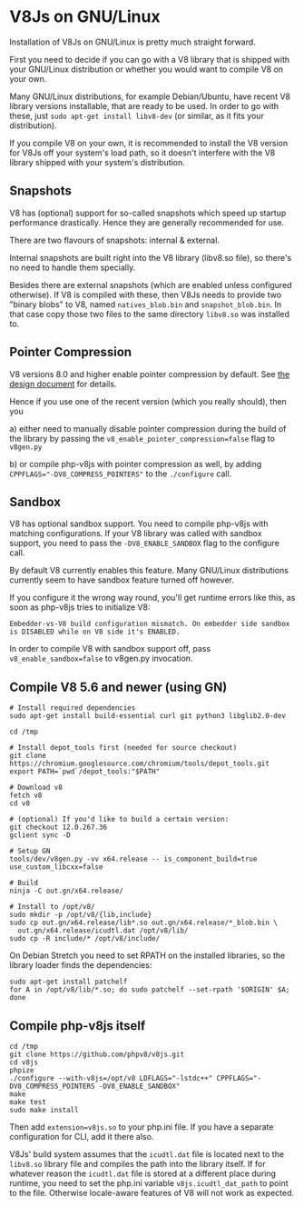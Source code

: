 V8Js on GNU/Linux
=================

Installation of V8Js on GNU/Linux is pretty much straight forward.

First you need to decide if you can go with a V8 library that is
shipped with your GNU/Linux distribution or whether you would want
to compile V8 on your own.

Many GNU/Linux distributions, for example Debian/Ubuntu, have
recent V8 library versions installable, that are ready to be used.
In order to go with these, just `sudo apt-get install libv8-dev`
(or similar, as it fits your distribution).

If you compile V8 on your own, it is recommended to install the V8
version for V8Js off your system's load path, so it doesn't interfere
with the V8 library shipped with your system's distribution.


Snapshots
---------

V8 has (optional) support for so-called snapshots which speed up startup
performance drastically.  Hence they are generally recommended for use.

There are two flavours of snapshots: internal & external.

Internal snapshots are built right into the V8 library (libv8.so file),
so there's no need to handle them specially.

Besides there are external snapshots (which are enabled unless configured
otherwise).  If V8 is compiled with these, then V8Js needs to provide two
"binary blobs" to V8, named `natives_blob.bin` and `snapshot_blob.bin`.
In that case copy those two files to the same directory `libv8.so` was
installed to.


Pointer Compression
-------------------

V8 versions 8.0 and higher enable pointer compression by default.
See [the design document](https://docs.google.com/document/d/10qh2-b4C5OtSg-xLwyZpEI5ZihVBPtn1xwKBbQC26yI/edit)
for details.

Hence if you use one of the recent version (which you really should),
then you

 a) either need to manually disable pointer compression during
    the build of the library by passing the
    `v8_enable_pointer_compression=false` flag to `v8gen.py`

 b) or compile php-v8js with pointer compression as well, by adding
    `CPPFLAGS="-DV8_COMPRESS_POINTERS"` to the `./configure` call.


Sandbox
-------

V8 has optional sandbox support.  You need to compile php-v8js with matching
configurations.  If your V8 library was called with sandbox support, you
need to pass the `-DV8_ENABLE_SANDBOX` flag to the configure call.

By default V8 currently enables this feature.
Many GNU/Linux distributions currently seem to have sandbox feature turned
off however.

If you configure it the wrong way round, you'll get runtime errors like this,
as soon as php-v8js tries to initialize V8:

```
Embedder-vs-V8 build configuration mismatch. On embedder side sandbox is DISABLED while on V8 side it's ENABLED.
```

In order to compile V8 with sandbox support off, pass `v8_enable_sandbox=false`
to v8gen.py invocation.


Compile V8 5.6 and newer (using GN)
-----------------------------------

```
# Install required dependencies
sudo apt-get install build-essential curl git python3 libglib2.0-dev

cd /tmp

# Install depot_tools first (needed for source checkout)
git clone https://chromium.googlesource.com/chromium/tools/depot_tools.git
export PATH=`pwd`/depot_tools:"$PATH"

# Download v8
fetch v8
cd v8

# (optional) If you'd like to build a certain version:
git checkout 12.0.267.36
gclient sync -D

# Setup GN
tools/dev/v8gen.py -vv x64.release -- is_component_build=true use_custom_libcxx=false

# Build
ninja -C out.gn/x64.release/

# Install to /opt/v8/
sudo mkdir -p /opt/v8/{lib,include}
sudo cp out.gn/x64.release/lib*.so out.gn/x64.release/*_blob.bin \
  out.gn/x64.release/icudtl.dat /opt/v8/lib/
sudo cp -R include/* /opt/v8/include/
```

On Debian Stretch you need to set RPATH on the installed libraries,
so the library loader finds the dependencies:

```
sudo apt-get install patchelf
for A in /opt/v8/lib/*.so; do sudo patchelf --set-rpath '$ORIGIN' $A; done
```

Compile php-v8js itself
-----------------------

```
cd /tmp
git clone https://github.com/phpv8/v8js.git
cd v8js
phpize
./configure --with-v8js=/opt/v8 LDFLAGS="-lstdc++" CPPFLAGS="-DV8_COMPRESS_POINTERS -DV8_ENABLE_SANDBOX"
make
make test
sudo make install
```

Then add `extension=v8js.so` to your php.ini file. If you have a separate configuration for CLI, add it there also.

V8Js' build system assumes that the `icudtl.dat` file is located next to the `libv8.so`
library file and compiles the path into the library itself.  If for whatever reason the
`icudtl.dat` file is stored at a different place during runtime, you need to set the
php.ini variable `v8js.icudtl_dat_path` to point to the file.  Otherwise locale-aware
features of V8 will not work as expected.
